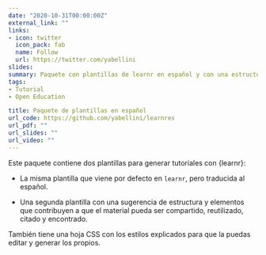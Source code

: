 ```yaml
---
date: "2020-10-31T00:00:00Z"
external_link: ""
links:
- icon: twitter
  icon_pack: fab
  name: Follow
  url: https://twitter.com/yabellini
slides: 
summary: Paquete con plantillas de learnr en español y con una estructura de tutorial sugerida
tags:
- Tutorial
- Open Education

title: Paquete de plantillas en español
url_code: https://github.com/yabellini/learnres
url_pdf: ""
url_slides: ""
url_video: ""
---
```


Este paquete contiene dos plantillas para generar tutoriales con {learnr}:

- La misma plantilla que viene por defecto en `learnr`, pero traducida al español.

- Una segunda plantilla con una sugerencia de estructura y elementos que contribuyen a que el material pueda ser compartido, reutilizado, citado y encontrado.

También tiene una hoja CSS con los estilos explicados para que la puedas editar y generar los propios.